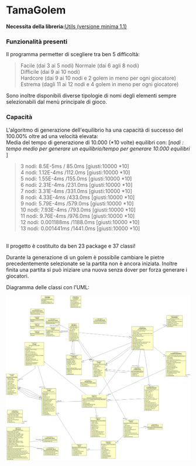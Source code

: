 # TamaGolem

**Necessita della libreria:**[Utils (versione minima 1.1)](https://github.com/ThatCmd/Utils/releases/tag/1.1)

### Funzionalità presenti
Il programma permetter di scegliere tra ben 5 difficoltà:
  >Facile (dai 3 ai 5 nodi)
  >Normale (dai 6 agli 8 nodi)<br>
  >Difficile (dai 9 ai 10 nodi)<br>
  >Hardcore (dai 9 ai 10 nodi e 2 golem in meno per ogni giocatore)<br>
  >Estrema (dagli 11 ai 12 nodi e 4 golem in meno per ogni giocatore)<br>
<p>
  Sono inoltre disponibili diverse tipologie di nomi degli elementi sempre selezionabili dal menù principale di gioco.
</p>

### Capacità
L'algoritmo di generazione dell'equilibrio ha una capacità di successo del 100.00% oltre ad una velocità elevata:
  <br>Media del tempo di generazione di 10.000 (*10 volte) equilibri con: [*nodi : tempo medio per generare un equilibrio/tempo per generare 10.000 equilibri* ]
  >3 nodi: 8.5E-5ms / 85.0ms [giusti:10000 *10]<br>
  >4 nodi: 1.12E-4ms /112.0ms [giusti:10000 *10]<br>
  >5 nodi: 1.55E-4ms /155.0ms [giusti:10000 *10]<br>
  >6 nodi: 2.31E-4ms /231.0ms [giusti:10000 *10]<br>
  >7 nodi: 3.31E-4ms /331.0ms [giusti:10000 *10]<br>
  >8 nodi: 4.33E-4ms /433.0ms [giusti:10000 *10]<br>
  >9 nodi: 5.79E-4ms /579.0ms [giusti:10000 *10]<br>
  >10 nodi: 7.93E-4ms /793.0ms [giusti:10000 *10]<br>
  >11 nodi: 9.76E-4ms /976.0ms [giusti:10000 *10]<br>
  >12 nodi: 0.001188ms /1188.0ms [giusti:10000 *10]<br>
  >13 nodi: 0.001441ms /1441.0ms [giusti:10000 *10]<br>

<br>Il progetto è costituito da ben 23 package e 37 classi!

Durante la generazione di un golem è possibile cambiare le pietre precedentemente selezionate se la partita non è ancora iniziata. 
Inoltre finita una partita si può iniziare una nuova senza dover per forza generare i giocatori. 
 
<p>Diagramma delle classi con l'UML:

![UML diagramma](https://github.com/m-ippo/PgAr2021_TheTeslerTeam_TamaGolem/blob/main/UML-Diagramm.jpg)
</p>
